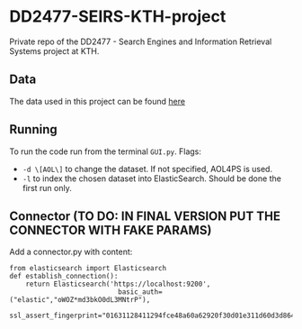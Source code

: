 # DD2477-SEIRS-KTH-project
Private repo of the DD2477 - Search Engines and Information Retrieval Systems project at KTH.

## Data
The data used in this project can be found [here](https://www.scidb.cn/en/detail?dataSetId=5246eba9ec8d4519aa4f0d8f9f092d4b#p4)

## Running
To run the code run from the terminal ``GUI.py``.
Flags:
+ ``-d \[AOL\]`` to change the dataset. If not specified, AOL4PS is used.
+ ``-l`` to index the chosen dataset into ElasticSearch. Should be done the first run only.


## Connector (TO DO: IN FINAL VERSION PUT THE CONNECTOR WITH FAKE PARAMS)
Add a connector.py with content:
```
from elasticsearch import Elasticsearch
def establish_connection():
    return Elasticsearch('https://localhost:9200',
                           basic_auth=("elastic","oWOZ*md3bkO0dL3MNtrP"),
                           ssl_assert_fingerprint="01631128411294fce48a60a62920f30d01e311d60d3d864bbf4eee7c078a787c")
```

